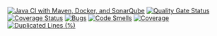 [![Java CI with Maven, Docker, and SonarQube](https://github.com/pippodima/agendaTDD/actions/workflows/linux-ci.yml/badge.svg)](https://github.com/pippodima/agendaTDD/actions/workflows/linux-ci.yml)
[![Quality Gate Status](https://sonarcloud.io/api/project_badges/measure?project=pippodima_agendaTDD&metric=alert_status)](https://sonarcloud.io/summary/new_code?id=pippodima_agendaTDD)
[![Coverage Status](https://coveralls.io/repos/github/pippodima/agendaTDD/badge.svg?branch=main)](https://coveralls.io/github/pippodima/agendaTDD?branch=main)
[![Bugs](https://sonarcloud.io/api/project_badges/measure?project=pippodima_agendaTDD&metric=bugs)](https://sonarcloud.io/summary/new_code?id=pippodima_agendaTDD)
[![Code Smells](https://sonarcloud.io/api/project_badges/measure?project=pippodima_agendaTDD&metric=code_smells)](https://sonarcloud.io/summary/new_code?id=pippodima_agendaTDD)
[![Coverage](https://sonarcloud.io/api/project_badges/measure?project=pippodima_agendaTDD&metric=coverage)](https://sonarcloud.io/summary/new_code?id=pippodima_agendaTDD)
[![Duplicated Lines (%)](https://sonarcloud.io/api/project_badges/measure?project=pippodima_agendaTDD&metric=duplicated_lines_density)](https://sonarcloud.io/summary/new_code?id=pippodima_agendaTDD)